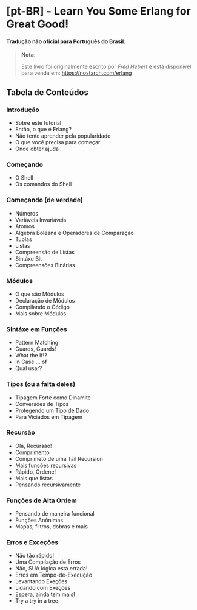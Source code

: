 # [pt-BR] - Learn You Some Erlang for Great Good!
#### Tradução não oficial para Português do Brasil.

> **Nota**:
>
> Este livro foi originalmente escrito por *Fred Hebert*
> e está disponível para venda em: https://nostarch.com/erlang

## Tabela de Conteúdos
### Introdução
- Sobre este tutorial
- Então, o que é Erlang?
- Não tente aprender pela popularidade
- O que você precisa para começar
- Onde obter ajuda

### Começando
- O Shell
- Os comandos do Shell

### Começando (de verdade)
- Números
- Variáveis Invariáveis
- Atomos
- Algebra Boleana e Operadores de Comparação
- Tuplas
- Listas
- Compreensão de Listas
- Sintáxe Bit
- Compreensões Binárias

### Módulos
- O que são Módulos
- Declaração de Módulos
- Compilando o Código
- Mais sobre Módulos

### Sintáxe em Funções
- Pattern Matching
- Guards, Guards!
- What the If!?
- In Case ... of
- Qual usar?

### Tipos (ou a falta deles)
- Tipagem Forte como Dinamite
- Conversões de Tipos
- Protegendo um Tipo de Dado
- Para Viciados em Tipagem

### Recursão
- Olá, Recursão!
- Comprimento
- Comprimeto de uma Tail Recursion
- Mais funcões recursivas
- Rápido, Ordene!
- Mais que listas
- Pensando recursivamente

### Funções de Alta Ordem
- Pensando de maneira funcional
- Funções Anônimas
- Mapas, filtros, dobras e mais

### Erros e Exceções
- Não tão rápido!
- Uma Compilação de Erros
- Não, SUA lógica está errada!
- Erros em Tempo-de-Execução
- Levantando Exeções
- Lidando com Exeções
- Espera, ainda tem mais!
- Try a try in a tree
